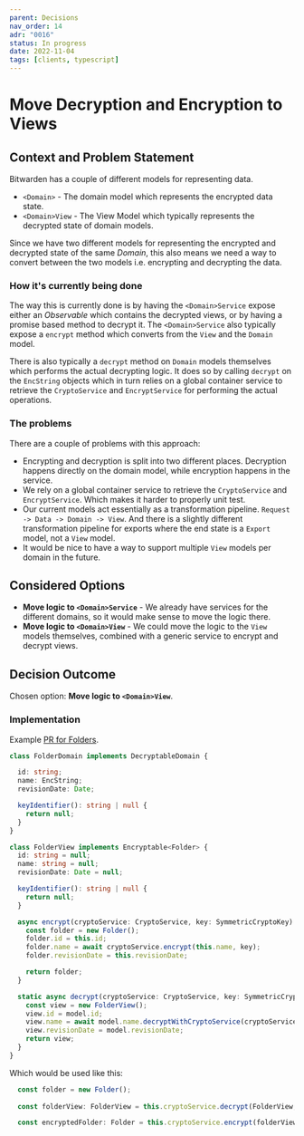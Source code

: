 ```yaml
---
parent: Decisions
nav_order: 14
adr: "0016"
status: In progress
date: 2022-11-04
tags: [clients, typescript]
---
```


# Move Decryption and Encryption to Views

## Context and Problem Statement

Bitwarden has a couple of different models for representing data.

- `<Domain>` - The domain model which represents the encrypted data state.
- `<Domain>View` - The View Model which typically represents the decrypted state of domain models.

Since we have two different models for representing the encrypted and decrypted state of the same
_Domain_, this also means we need a way to convert between the two models i.e. encrypting and
decrypting the data.

### How it's currently being done

The way this is currently done is by having the `<Domain>Service` expose either an _Observable_
which contains the decrypted views, or by having a promise based method to decrypt it. The
`<Domain>Service` also typically expose a `encrypt` method which converts from the `View` and the
`Domain` model.

There is also typically a `decrypt` method on `Domain` models themselves which performs the actual
decrypting logic. It does so by calling `decrypt` on the `EncString` objects which in turn relies on
a global container service to retrieve the `CryptoService` and `EncryptService` for performing the
actual operations.

### The problems

There are a couple of problems with this approach:

- Encrypting and decryption is split into two different places. Decryption happens directly on the
  domain model, while encryption happens in the service.
- We rely on a global container service to retrieve the `CryptoService` and `EncryptService`. Which
  makes it harder to properly unit test.
- Our current models act essentially as a transformation pipeline.
  `Request -> Data -> Domain -> View`. And there is a slightly different transformation pipeline for
  exports where the end state is a `Export` model, not a `View` model.
- It would be nice to have a way to support multiple `View` models per domain in the future.

## Considered Options

- **Move logic to `<Domain>Service`** - We already have services for the different domains, so it
  would make sense to move the logic there.
- **Move logic to `<Domain>View`** - We could move the logic to the `View` models themselves,
  combined with a generic service to encrypt and decrypt views.

## Decision Outcome

Chosen option: **Move logic to `<Domain>View`**.

### Implementation

Example [PR for Folders](https://github.com/bitwarden/clients/pull/3732).

```ts
class FolderDomain implements DecryptableDomain {

  id: string;
  name: EncString;
  revisionDate: Date;

  keyIdentifier(): string | null {
    return null;
  }
}

class FolderView implements Encryptable<Folder> {
  id: string = null;
  name: string = null;
  revisionDate: Date = null;

  keyIdentifier(): string | null {
    return null;
  }

  async encrypt(cryptoService: CryptoService, key: SymmetricCryptoKey): Promise<Folder> {
    const folder = new Folder();
    folder.id = this.id;
    folder.name = await cryptoService.encrypt(this.name, key);
    folder.revisionDate = this.revisionDate;

    return folder;
  }

  static async decrypt(cryptoService: CryptoService, key: SymmetricCryptoKey, model: Folder) {
    const view = new FolderView();
    view.id = model.id;
    view.name = await model.name.decryptWithCryptoService(cryptoService, key);
    view.revisionDate = model.revisionDate;
    return view;
  }
}
```

Which would be used like this:

```ts
  const folder = new Folder();
  
  const folderView: FolderView = this.cryptoService.decrypt(FolderView, folder);

  const encryptedFolder: Folder = this.cryptoService.encrypt(folderView);
```
